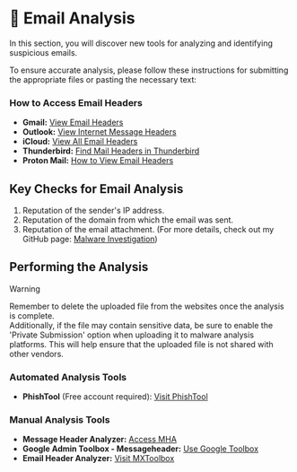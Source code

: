 # :mag_right: Email Analysis

In this section, you will discover new tools for analyzing and identifying suspicious emails.

To ensure accurate analysis, please follow these instructions for submitting the appropriate files or pasting the necessary text:

### How to Access Email Headers

- **Gmail:** [View Email Headers](https://support.google.com/mail/answer/29436)
- **Outlook:** [View Internet Message Headers](https://support.microsoft.com/en-us/office/view-internet-message-headers-in-outlook-cd039382-dc6e-4264-ac74-c048563d212c)
- **iCloud:** [View All Email Headers](https://support.apple.com/guide/icloud/view-all-email-headers-mmcc887ce9/icloud)
- **Thunderbird:** [Find Mail Headers in Thunderbird](https://www.combell.com/en/help/kb/where-can-i-find-the-mail-headers-in-thunderbird/)
- **Proton Mail:** [How to View Email Headers](https://proton.me/blog/what-are-email-headers#how-to-view-email-headers)

## Key Checks for Email Analysis

1. Reputation of the sender's IP address.
2. Reputation of the domain from which the email was sent.
3. Reputation of the email attachment. (For more details, check out my GitHub page: [Malware Investigation](https://github.com/J0r2/DefendersVault/blob/main/Malware%20Investigation.md))

## Performing the Analysis

> [!WARNING]
> Remember to delete the uploaded file from the websites once the analysis is complete.  
> Additionally, if the file may contain sensitive data, be sure to enable the 'Private Submission' option when uploading it to malware analysis platforms. This will help ensure that the uploaded file is not shared with other vendors.

### Automated Analysis Tools

- **PhishTool** (Free account required): [Visit PhishTool](https://www.phishtool.com/)

### Manual Analysis Tools

- **Message Header Analyzer:** [Access MHA](https://mha.azurewebsites.net/)
- **Google Admin Toolbox - Messageheader:** [Use Google Toolbox](https://toolbox.googleapps.com/apps/messageheader/)
- **Email Header Analyzer:** [Visit MXToolbox](https://mxtoolbox.com/EmailHeaders.aspx)
